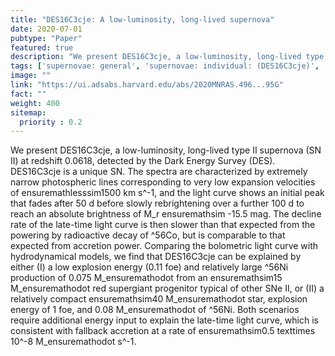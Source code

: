 ```yaml
---
title: "DES16C3cje: A low-luminosity, long-lived supernova"
date: 2020-07-01
pubtype: "Paper"
featured: true
description: "We present DES16C3cje, a low-luminosity, long-lived type II supernova (SN II) at redshift 0.0618, detected by the Dark Energy Survey (DES). DES16C3cje is a unique SN. The spectra are characterized by extremely narrow photospheric lines corresponding to very low expansion velocities of ensuremathlesssim1500 km s^-1, and the light curve shows an initial peak that fades after 50 d before slowly rebrightening over a further 100 d to reach an absolute brightness of M_r ensuremathsim -15.5 mag. The decline rate of the late-time light curve is then slower than that expected from the powering by radioactive decay of ^56Co, but is comparable to that expected from accretion power. Comparing the bolometric light curve with hydrodynamical models, we find that DES16C3cje can be explained by either (I) a low explosion energy (0.11 foe) and relatively large ^56Ni production of 0.075 M_ensuremathodot from an ensuremathsim15 M_ensuremathodot red supergiant progenitor typical of other SNe II, or (II) a relatively compact ensuremathsim40 M_ensuremathodot star, explosion energy of 1 foe, and 0.08 M_ensuremathodot of ^56Ni. Both scenarios require additional energy input to explain the late-time light curve, which is consistent with fallback accretion at a rate of ensuremathsim0.5 texttimes 10^-8 M_ensuremathodot s^-1."
tags: ['supernovae: general', 'supernovae: individual: (DES16C3cje)', 'High Energy Physics - Phenomenology', 'Astrophysics - High Energy Astrophysical Phenomena']
image: ""
link: "https://ui.adsabs.harvard.edu/abs/2020MNRAS.496...95G"
fact: ""
weight: 400
sitemap:
  priority : 0.2
---
```


We present DES16C3cje, a low-luminosity, long-lived type II supernova (SN II) at redshift 0.0618, detected by the Dark Energy Survey (DES). DES16C3cje is a unique SN. The spectra are characterized by extremely narrow photospheric lines corresponding to very low expansion velocities of ensuremathlesssim1500 km s^-1, and the light curve shows an initial peak that fades after 50 d before slowly rebrightening over a further 100 d to reach an absolute brightness of M_r ensuremathsim -15.5 mag. The decline rate of the late-time light curve is then slower than that expected from the powering by radioactive decay of ^56Co, but is comparable to that expected from accretion power. Comparing the bolometric light curve with hydrodynamical models, we find that DES16C3cje can be explained by either (I) a low explosion energy (0.11 foe) and relatively large ^56Ni production of 0.075 M_ensuremathodot from an ensuremathsim15 M_ensuremathodot red supergiant progenitor typical of other SNe II, or (II) a relatively compact ensuremathsim40 M_ensuremathodot star, explosion energy of 1 foe, and 0.08 M_ensuremathodot of ^56Ni. Both scenarios require additional energy input to explain the late-time light curve, which is consistent with fallback accretion at a rate of ensuremathsim0.5 texttimes 10^-8 M_ensuremathodot s^-1.
